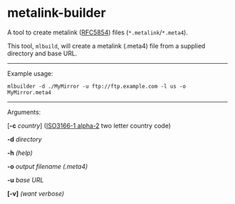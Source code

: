 # metalink-builder
A tool to create metalink ([RFC5854](https://tools.ietf.org/html/rfc5854)) files (`*.metalink`/`*.meta4`).

This tool, `mlbuild`, will create a metalink (.meta4) file from a supplied directory and base URL.

---

Example usage:

`mlbuilder -d ./MyMirror -u ftp://ftp.example.com -l us -o MyMirror.meta4`

---

Arguments:

[**-c** *country*] ([ISO3166-1 alpha-2](https://datahub.io/core/country-list) two letter country code)

**-d** *directory*

**-h** *(help)*

**-o** *output filename (.meta4)*

**-u** *base URL*

**[-v]** *(want verbose)*
